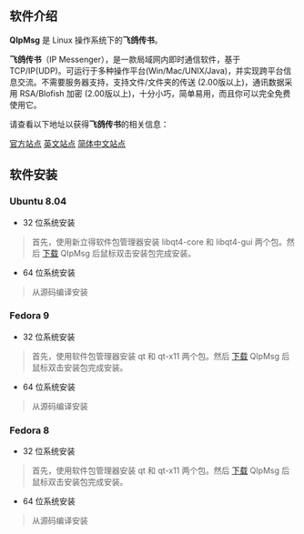 ## 软件介绍 ##

**QIpMsg** 是 Linux 操作系统下的**飞鸽传书**。

**飞鸽传书**（IP Messenger），是一款局域网内即时通信软件，基于 TCP/IP(UDP)。可运行于多种操作平台(Win/Mac/UNIX/Java)，并实现跨平台信息交流。不需要服务器支持，支持文件/文件夹的传送 (2.00版以上)，通讯数据采用 RSA/Blofish 加密 (2.00版以上)，十分小巧，简单易用，而且你可以完全免费使用它。

请查看以下地址以获得**飞鸽传书**的相关信息：

[官方站点](http://www.ipmsg.org/)
[英文站点](http://www.ipmsg.org/index.html.en)
[简体中文站点](http://www.azhi.net/IPMsg)


## 软件安装 ##

### Ubuntu 8.04 ###
  * 32 位系统安装
> 首先，使用新立得软件包管理器安装 libqt4-core 和 libqt4-gui 两个包。然后 [下载](http://qipmsg.googlecode.com/files/qipmsg_0.9.5-1_i386.deb) QIpMsg 后鼠标双击安装包完成安装。

  * 64 位系统安装
> 从源码编译安装

### Fedora 9 ###
  * 32 位系统安装
> 首先，使用软件包管理器安装 qt 和 qt-x11 两个包。然后 [下载](http://qipmsg.googlecode.com/files/qipmsg-0.9.5-1.fc9.i386.rpm) QIpMsg 后鼠标双击安装包完成安装。

  * 64 位系统安装
> 从源码编译安装

### Fedora 8 ###
  * 32 位系统安装
> 首先，使用软件包管理器安装 qt 和 qt-x11 两个包。然后 [下载](http://qipmsg.googlecode.com/files/qipmsg-0.9.5-1.fc8.i386.rpm) QIpMsg 后鼠标双击安装包完成安装。

  * 64 位系统安装
> 从源码编译安装
